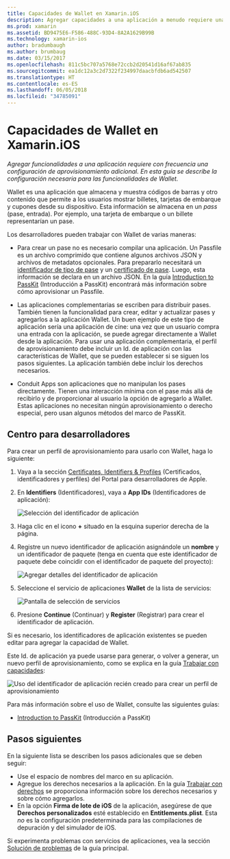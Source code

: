 ```yaml
---
title: Capacidades de Wallet en Xamarin.iOS
description: Agregar capacidades a una aplicación a menudo requiere una configuración de aprovisionamiento adicional. En esta guía se describe la configuración necesaria para las capacidades de Wallet.
ms.prod: xamarin
ms.assetid: BD9475E6-F586-488C-93D4-8A2A1629B99B
ms.technology: xamarin-ios
author: bradumbaugh
ms.author: brumbaug
ms.date: 03/15/2017
ms.openlocfilehash: 811c5bc707a5768e72ccb2d20541d16af67ab835
ms.sourcegitcommit: ea1dc12a3c2d7322f234997daacbfdb6ad542507
ms.translationtype: HT
ms.contentlocale: es-ES
ms.lasthandoff: 06/05/2018
ms.locfileid: "34785091"
---
```

# <a name="wallet-capabilities-in-xamarinios"></a>Capacidades de Wallet en Xamarin.iOS

_Agregar funcionalidades a una aplicación requiere con frecuencia una configuración de aprovisionamiento adicional. En esta guía se describe la configuración necesaria para las funcionalidades de Wallet._

Wallet es una aplicación que almacena y muestra códigos de barras y otro contenido que permite a los usuarios mostrar billetes, tarjetas de embarque y cupones desde su dispositivo. Esta información se almacena en un _pass_ (pase, entrada). Por ejemplo, una tarjeta de embarque o un billete representarían un pase. 

Los desarrolladores pueden trabajar con Wallet de varias maneras:

*   Para crear un pase no es necesario compilar una aplicación. Un Passfile es un archivo comprimido que contiene algunos archivos JSON y archivos de metadatos opcionales. Para prepararlo necesitará un [identificador de tipo de pase](~/ios/platform/passkit.md) y un [certificado de pase](~/ios/platform/passkit.md). Luego, esta información se declara en un archivo JSON. En la guía [Introduction to PassKit](~/ios/platform/passkit.md) (Introducción a PassKit) encontrará más información sobre cómo aprovisionar un Passfile.

*   Las aplicaciones complementarias se escriben para distribuir pases. También tienen la funcionalidad para crear, editar y actualizar pases y agregarlos a la aplicación Wallet. Un buen ejemplo de este tipo de aplicación sería una aplicación de cine: una vez que un usuario compra una entrada con la aplicación, se puede agregar directamente a Wallet desde la aplicación. Para usar una aplicación complementaria, el perfil de aprovisionamiento debe incluir un Id. de aplicación con las características de Wallet, que se pueden establecer si se siguen los pasos siguientes. La aplicación también debe incluir los derechos necesarios.

*   Conduit Apps son aplicaciones que no manipulan los pases directamente. Tienen una interacción mínima con el pase más allá de recibirlo y de proporcionar al usuario la opción de agregarlo a Wallet. Estas aplicaciones no necesitan ningún aprovisionamiento o derecho especial, pero usan algunos métodos del marco de PassKit.

## <a name="developer-center"></a>Centro para desarrolladores

Para crear un perfil de aprovisionamiento para usarlo con Wallet, haga lo siguiente:

1.  Vaya a la sección [Certificates, Identifiers & Profiles](https://developer.apple.com/account/ios/certificate/) (Certificados, identificadores y perfiles) del Portal para desarrolladores de Apple.
2.  En **Identifiers** (Identificadores), vaya a **App IDs** (Identificadores de aplicación): 
    
    ![Selección del identificador de aplicación](wallet-capabilities-images/image17.png)

3.  Haga clic en el icono **+** situado en la esquina superior derecha de la página.
4.  Registre un nuevo identificador de aplicación asignándole un **nombre** y un identificador de paquete (tenga en cuenta que este identificador de paquete debe coincidir con el identificador de paquete del proyecto):
   
    ![Agregar detalles del identificador de aplicación](wallet-capabilities-images/image18.png)

5.  Seleccione el servicio de aplicaciones **Wallet** de la lista de servicios:
    
    ![Pantalla de selección de servicios](wallet-capabilities-images/image19.png)

6.  Presione **Continue** (Continuar) y **Register** (Registrar) para crear el identificador de aplicación.

Si es necesario, los identificadores de aplicación existentes se pueden editar para agregar la capacidad de Wallet.

Este Id. de aplicación ya puede usarse para generar, o volver a generar, un nuevo perfil de aprovisionamiento, como se explica en la guía [Trabajar con capacidades](~/ios/deploy-test/provisioning/capabilities/index.md):

![Uso del identificador de aplicación recién creado para crear un perfil de aprovisionamiento](wallet-capabilities-images/image20.png)


Para más información sobre el uso de Wallet, consulte las siguientes guías:

*   [Introduction to PassKit](~/ios/platform/passkit.md) (Introducción a PassKit)
 
## <a name="next-steps"></a>Pasos siguientes
 
En la siguiente lista se describen los pasos adicionales que se deben seguir:

* Use el espacio de nombres del marco en su aplicación.
* Agregue los derechos necesarios a la aplicación. En la guía [Trabajar con derechos](~/ios/deploy-test/provisioning/entitlements.md) se proporciona información sobre los derechos necesarios y sobre cómo agregarlos.
* En la opción **Firma de lote de iOS** de la aplicación, asegúrese de que **Derechos personalizados** esté establecido en **Entitlements.plist**. Esta _no_ es la configuración predeterminada para las compilaciones de depuración y del simulador de iOS.

Si experimenta problemas con servicios de aplicaciones, vea la sección [Solución de problemas](~/ios/deploy-test/provisioning/capabilities/index.md) de la guía principal.